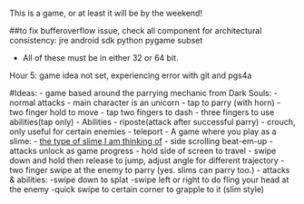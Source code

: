 This is a game, or at least it will be by the weekend!

##to fix bufferoverflow issue, check all component for architectural consistency:
    jre
    android sdk
    python
    pygame subset
 - All of these must be in either 32 or 64 bit.
 
Hour 5: game idea not set, experiencing error with git and pgs4a

#Ideas:
    - game based around the parrying mechanic from Dark Souls:
        - normal attacks
        - main character is an unicorn
        - tap to parry (with horn)
        - two finger hold to move
        - tap two fingers to dash
        - three fingers to use abilities(tap only)
            - Abilities 
                - riposte(attack after successful parry)
                - crouch, only useful for certain enemies
                - teleport
    - A game where you play as a slime:
        - [the type of slime I am thinking of](http://hearthstone.gamepedia.com/Acidic_Swamp_Ooze)
        - side scrolling beat-em-up
        - attacks unlock as game progress
        - hold side of screen to travel 
        - swipe down and hold then release to jump, adjust angle for different trajectory
        - two finger swipe at the enemy to parry (yes. slims can parry too.)
        - attacks & abilities:
            -swipe down to splat
            -swipe left or right to do fling your head at the enemy
            -quick swipe to certain corner to grapple to it (slim style)
            